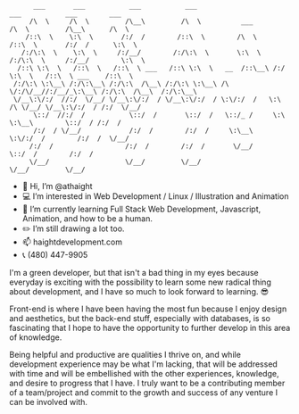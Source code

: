 ```  
      ___       ___           ___           ___                       ___           ___        ___     
     /\  \     /\  \         /\__\         /\  \          ___        /\  \         /\__\      /\  \    
    /::\  \    \:\  \       /:/  /        /::\  \        /\  \      /::\  \       /:/  /      \:\  \   
   /:/\:\  \    \:\  \     /:/__/        /:/\:\  \       \:\  \    /:/\:\  \     /:/__/        \:\  \  
  /::\ \:\  \   /::\  \   /::\  \ ___   /::\ \:\  \   __  /::\__\ /:/  \:\  \   /::\  \ ___    /::\  \ 
 /:/\:\ \:\__\ /:/\:\__\ /:/\:\  /\__\ /:/\:\ \:\__\ /\ \/:/\/__//:/__/_\:\__\ /:/\:\  /\__\  /:/\:\__\
 \/__\:\/:/  //:/  \/__/ \/__\:\/:/  / \/__\:\/:/  / \:\/:/  /   \:\  /\ \/__/ \/__\:\/:/  / /:/  \/__/
      \::/  //:/  /           \::/  /       \::/  /   \::/_ /     \:\ \:\__\        \::/  / /:/  /     
      /:/  / \/__/            /:/  /        /:/  /     \:\__\      \:\/:/  /        /:/  /  \/__/      
     /:/  /                  /:/  /        /:/  /       \/__/       \::/  /        /:/  /            
     \/__/                   \/__/         \/__/                     \/__/         \/__/
```

- 👋 Hi, I’m @athaight
- 💻 I’m interested in Web Development / Linux / Illustration and Animation
- 🧠 I’m currently learning Full Stack Web Development, Javascript, Animation, and how to be a human.
- ✏️ I’m still drawing a lot too.
- 📫 haightdevelopment.com
- 📞 (480) 447-9905‬

I'm a green developer, but that isn't a bad thing in my eyes because everyday is exciting with the possibility to learn some new radical thing about development, and I have so much to look forward to learning. 😎

Front-end is where I have been having the most fun because I enjoy design and aesthetics, but the back-end stuff, especially with databases, is so fascinating that I hope to have the opportunity to further develop in this area of knowledge.

Being helpful and productive are qualities I thrive on, and while development experience may be what I'm lacking, that will be addressed with time and will be embellished with the other experiences, knowledge, and desire to progress that I have. I truly want to be a contributing member of a team/project and commit to the growth and success of any venture I can be involved with. 
 

<!---
athaight/athaight is a ✨ special ✨ repository because its `README.md` (this file) appears on your GitHub profile.
You can click the Preview link to take a look at your changes.
--->
